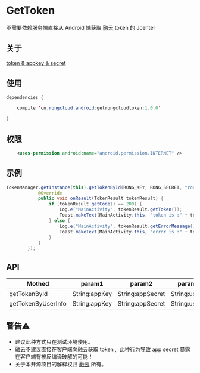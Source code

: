# GetToken
不需要依赖服务端直接从 Android 端获取 [融云](http://rongcloud.cn) token 的 Jcenter 

## 关于

[token & appkey & secret](http://www.rongcloud.cn/docs/quick_start.html#development)

## 使用

```java
dependencies {

    compile 'cn.rongcloud.android:getrongcloudtoken:1.0.0'

}
```

## 权限

```xml
    <uses-permission android:name="android.permission.INTERNET" />
```

## 示例

``` java
TokenManager.getInstance(this).getTokenById(RONG_KEY, RONG_SECRET, "rongcloudgettoken", new TokenManager.OnResultTokenListener() {
            @Override
            public void onResult(TokenResult tokenResult) {
                if (tokenResult.getCode() == 200) {
                    Log.e("MainActivity", tokenResult.getToken());
                    Toast.makeText(MainActivity.this, "token is :" + tokenResult.getToken(), Toast.LENGTH_SHORT).show();
                } else {
                    Log.e("MainActivity", tokenResult.getErrorMessage());
                    Toast.makeText(MainActivity.this, "error is :" + tokenResult.getErrorMessage(), Toast.LENGTH_SHORT).show();
                }
            }
        });
```

## API

Mothed | param1 | param2 | param3 | param4 | param5 | param6 
----|------|---- | ---- | ---- | ---- | ---- 
getTokenById | String:appKey  | String:appSecret | String:userId | OnResultTokenListener |  |  
getTokenByUserInfo | String:appKey  | String:appSecret | String:userId | String:name | String:portraitUri | OnResultTokenListener 





## 警告⚠️
- 建议此种方式只在测试环境使用。
- 融云不建议直接在客户端向融云获取 token ,  此种行为导致 app secret 暴露在客户端有被反编译破解的可能！
- 关于本开源项目的解释权归 [融云](http://rongcloud.cn) 所有。


            
